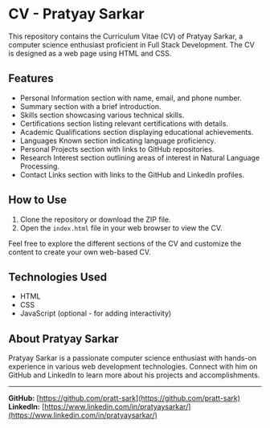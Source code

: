 # CV - Pratyay Sarkar

This repository contains the Curriculum Vitae (CV) of Pratyay Sarkar, a computer science enthusiast proficient in Full Stack Development. The CV is designed as a web page using HTML and CSS.

## Features

- Personal Information section with name, email, and phone number.
- Summary section with a brief introduction.
- Skills section showcasing various technical skills.
- Certifications section listing relevant certifications with details.
- Academic Qualifications section displaying educational achievements.
- Languages Known section indicating language proficiency.
- Personal Projects section with links to GitHub repositories.
- Research Interest section outlining areas of interest in Natural Language Processing.
- Contact Links section with links to the GitHub and LinkedIn profiles.

## How to Use

1. Clone the repository or download the ZIP file.
2. Open the `index.html` file in your web browser to view the CV.

Feel free to explore the different sections of the CV and customize the content to create your own web-based CV.

## Technologies Used

- HTML
- CSS
- JavaScript (optional - for adding interactivity)

## About Pratyay Sarkar

Pratyay Sarkar is a passionate computer science enthusiast with hands-on experience in various web development technologies. Connect with him on GitHub and LinkedIn to learn more about his projects and accomplishments.

---
**GitHub:** [https://github.com/pratt-sark](https://github.com/pratt-sark)
</br>
**LinkedIn:** [https://www.linkedin.com/in/pratyaysarkar/](https://www.linkedin.com/in/pratyaysarkar/)
